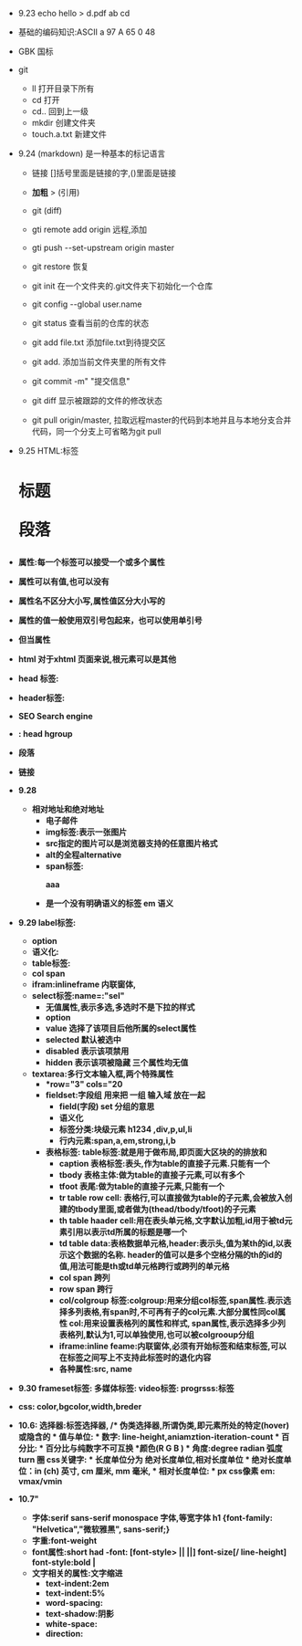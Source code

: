 *  9.23  echo  hello > d.pdf       ab   cd 
* 基础的编码知识:ASCII      a  97    A  65   0  48
* GBK 国标
* git    
	* ll 打开目录下所有
  * cd   打开      
  * cd.. 回到上一级
  * mkdir  创建文件夹
  * touch.a.txt   新建文件
*  9.24    (markdown) 是一种基本的标记语言 
	* 链接  []括号里面是链接的字,()里面是链接      
	* **加粗**        >    (引用)
	* git  (diff)  
	* gti remote  add origin 远程,添加
	* gti push --set-upstream origin master 
	* git restore  恢复
	* git init  在一个文件夹的.git文件夹下初始化一个仓库

	* git config --global user.name
	* git status  查看当前的仓库的状态
	* git add file.txt 添加file.txt到待提交区
	* git add.  添加当前文件夹里的所有文件
	* git commit -m" "提交信息"
	* git diff  显示被跟踪的文件的修改状态
	* git pull origin/master, 拉取远程master的代码到本地并且与本地分支合并代码，同一个分支上可省略为git pull

* 9.25  HTML:标签  <h1>标题   <p>段落   <b>  

* 属性:每一个标签可以接受一个或多个属性
* 属性可以有值,也可以没有
* 属性名不区分大小写,属性值区分大小写的
* 属性的值一般使用双引号包起来，也可以使用单引号
* 但当属性
*  html 对于xhtml 页面来说,根元素可以是其他
*  head 标签:
*  header标签:
*  SEO Search engine 
*  <hgroup>: head hgroup
*  <p>段落
*  <a>链接  
* 9.28 
	* 相对地址和绝对地址
		* 电子邮件
		* img标签:表示一张图片
		* src指定的图片可以是浏览器支持的任意图片格式
		* alt的全程alternative 
		* span标签: <P>aaa 
		* 是一个没有明确语义的标签  em 语义
* 9.29  label标签:
	* option
	* 语义化:
	* table标签:
	* col span 
	* ifram:inlineframe 内联窗体,
	* select标签:name=:"sel"
		* 无值属性,表示多选,多选时不是下拉的样式
		* option
		* value 选择了该项目后他所属的select属性
		* selected 默认被选中
		* disabled 表示该项禁用
		* hidden 表示该项被隐藏    三个属性均无值
  * textarea:多行文本输入框,两个特殊属性
    * *row="3"   cols="20
    * fieldset:字段组 用来把 一组 输入域 放在一起
		* field(字段) set 分组的意思
		* 语义化
		* 标签分类:块级元素 h1234 ,div,p,ul,li
		* 行内元素:span,a,em,strong,i,b
	* 表格标签: table标签:就是用于做布局,即页面大区块的的排放和
		* caption 表格标签:表头,作为table的直接子元素.只能有一个
		* tbody 表格主体:做为table的直接子元素,可以有多个
		* tfoot 表尾:做为table的直接子元素,只能有一个
		* tr  table row cell: 表格行,可以直接做为table的子元素,会被放入创建的tbody里面,或者做为(thead/tbody/tfoot)的子元素
		* th  table haader cell:用在表头单元格,文字默认加粗,id用于被td元素引用以表示td所属的标题是哪一个
		* td  table data:表格数据单元格,header:表示头,值为某th的id,以表示这个数据的名称.  header的值可以是多个空格分隔的th的id的值,用法可能是th或td单元格跨行或跨列的单元格
		* col span  跨列
		* row span  跨行
		* col/colgroup 标签:colgroup:用来分组col标签,span属性.表示选择多列表格,有span时,不可再有子的col元素.大部分属性同col属性
		col:用来设置表格列的属性和样式, span属性,表示选择多少列表格列,默认为1,可以单独使用,也可以被colgrooup分组
		* iframe:inline feame:内联窗体,必须有开始标签和结束标签,可以在标签之间写上不支持此标签时的退化内容
		* 各种属性:src, name
* 9.30 frameset标签:
多媒体标签:
video标签:
progrsss:标签 
 * css: color,bgcolor,width,breder
* 10.6: 选择器:标签选择器,
        /* 伪类选择器,所谓伪类,即元素所处的特定(hover)或隐含的
      * 值与单位: * 数字: line-height,aniamztion-iteration-count
        * 百分比:
        * 百分比与纯数字不可互换  *颜色(R G B )
        * 角度:degree radian 弧度 turn 圈 
        css关键字:
        * 长度单位分为 绝对长度单位,相对长度单位 
        	* 绝对长度单位：in (ch) 英寸, cm 厘米,  mm 毫米,
        	* 相对长度单位: * px css像素 em: vmax/vmin 
* 10.7" 
	* 字体:serif   sans-serif   monospace 字体,等宽字体
        h1 {font-family: "Helvetica","微软雅黑", sans-serif;}
  * 字重:font-weight  
  * font属性:short had
               -font:
               [font-style> || <font-variant> ||<font-weight>] font-size[/ line-height]
               font-style:bold | 
  * 文字相关的属性:文字缩进
	* text-indent:2em
	* text-indent:5%
	* word-spacing:
	* text-shadow:阴影
	* white-space:
	* direction:
         







        
        

                                                                                                                                                                                                                                                                                     
